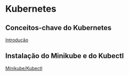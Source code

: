 # Kubernetes

## Conceitos-chave do Kubernetes

[Introdução](CONCEITOS.md)

## Instalação do Minikube e do Kubectl

[Minikube/Kubectl](INSTALL.md)
